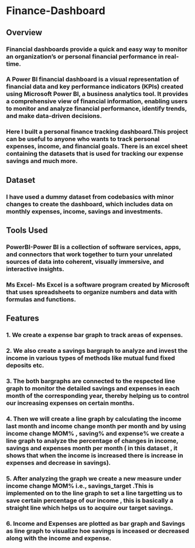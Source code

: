 # Finance-Dashboard
## Overview
### Financial dashboards provide a quick and easy way to monitor an organization’s or personal financial performance in real-time. 
 ### A Power BI financial dashboard is a visual representation of financial data and key performance indicators (KPIs) created using Microsoft Power BI, a business analytics tool. It provides a comprehensive view of financial information, enabling users to monitor and analyze financial performance, identify trends, and make data-driven decisions.
### Here I built a personal finance tracking dashboard.This project can be useful to anyone who wants to track personal expenses, income, and financial goals. There is an excel sheet containing the datasets that is used for tracking our expense savings and much more.

## Dataset
###  I have used a dummy dataset  from codebasics with minor changes to create the dashboard, which includes data on monthly expenses, income, savings and investments.

## Tools Used
### PowerBI-Power BI is a collection of software services, apps, and connectors that work together to turn your unrelated sources of data into coherent, visually immersive, and interactive insights.
### Ms Excel- Ms Excel is a software program created by Microsoft that uses spreadsheets to organize numbers and data with formulas and functions.

## Features

### 1. We create a expense bar graph to track areas of expenses.
### 2. We also create a savings bargraph to analyze and invest the income in various types of methods like mutual fund fixed deposits etc.
### 3. The both bargraphs are connected to the respected line graph to monitor the detailed savings and expenses in each month of the corresponding year, thereby helping us to control our increasing expenses on certain months.
### 4. Then we will create a line graph by calculating the income last month and income change month per month and by using income change MOM% , saving% and expense% we create a line graph to analyze the percentage of changes in income, savings and expenses month per month ( in this dataset , it shows that when the income is increased there is increase in expenses and decrease in savings).
### 5. After analyzing the graph we create a new measure under income change MOM% i.e., savings_target .This is implemented on to the line graph to set a line targetting us to save certain percentage of our income , this is basically a straight line which helps us to acquire our target savings.
### 6. Income and Expenses are plotted as bar graph and Savings as line graph to visualize hoe savings is inceased or decreased along with the income and expense.


 
